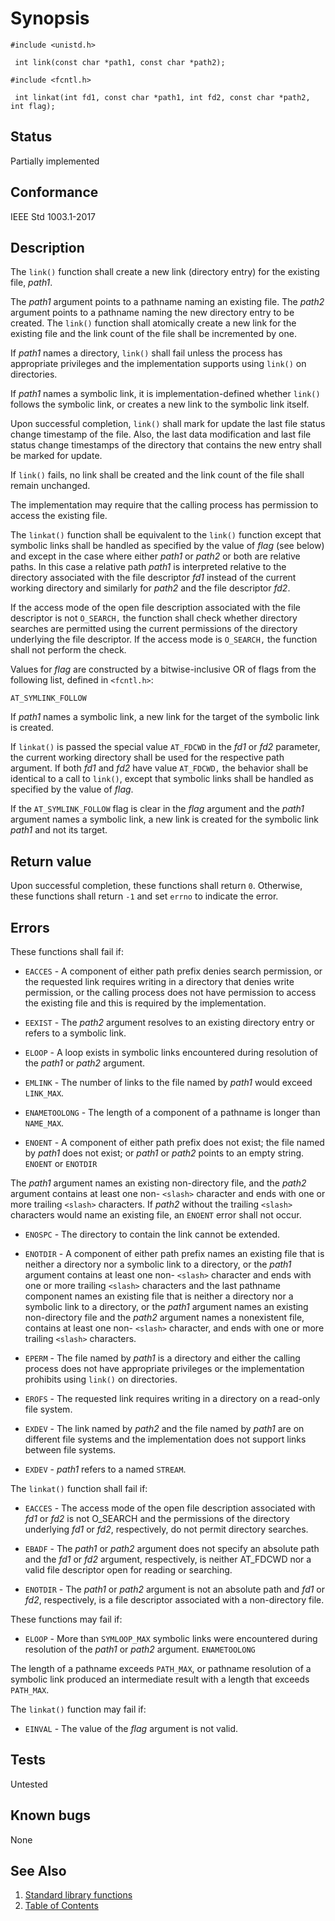 # Synopsis 
`#include <unistd.h>`</br>

` int link(const char *path1, const char *path2);`</br>

`#include <fcntl.h>`</br>

` int linkat(int fd1, const char *path1, int fd2, const char *path2, int flag);`</br>

## Status
Partially implemented
## Conformance
IEEE Std 1003.1-2017
## Description


The `link()` function shall create a new link (directory entry) for the existing file, _path1_.

The _path1_ argument points to a pathname naming an existing file. The _path2_ argument points to a pathname naming
the new directory entry to be created. The `link()` function shall atomically create a new link for the existing file and the
link count of the file shall be incremented by one.

If _path1_ names a directory, `link()` shall fail unless the process has appropriate privileges and the implementation
supports using `link()` on directories.

If _path1_ names a symbolic link, it is implementation-defined whether `link()` follows the symbolic link, or creates
a new link to the symbolic link itself.

Upon successful completion, `link()` shall mark for update the last file status change timestamp of the file. Also, the
last data modification and last file status change timestamps of the directory that contains the new entry shall be marked for
update.

If `link()` fails, no link shall be created and the link count of the file shall remain unchanged.

The implementation may require that the calling process has permission to access the existing file.

The `linkat()` function shall be equivalent to the `link()` function except that symbolic links shall be handled as
specified by the value of _flag_ (see below) and except in the case where either _path1_ or _path2_ or both are
relative paths. In this case a relative path _path1_ is interpreted relative to the directory associated with the file
descriptor _fd1_ instead of the current working directory and similarly for _path2_ and the file descriptor _fd2_.

If the access mode of the open file description associated with the file descriptor is not `O_SEARCH,` the function shall check
whether directory searches are permitted using the current permissions of the directory underlying the file descriptor. If the
access mode is `O_SEARCH,` the function shall not perform the check.

Values for _flag_ are constructed by a bitwise-inclusive OR of flags from the following list, defined in `<fcntl.h>`:

`AT_SYMLINK_FOLLOW`

If _path1_ names a symbolic link, a new link for the target of the symbolic link is created.

If `linkat()` is passed the special value `AT_FDCWD` in the _fd1_ or _fd2_ parameter, the current working directory
shall be used for the respective path argument. If both _fd1_ and _fd2_ have value `AT_FDCWD,` the behavior shall be
identical to a call to `link()`, except that symbolic links shall be handled as specified by the value of _flag_.

If the `AT_SYMLINK_FOLLOW` flag is clear in the _flag_ argument and the _path1_ argument names a symbolic link, a new
link is created for the symbolic link _path1_ and not its target.


## Return value


Upon successful completion, these functions shall return `0`. Otherwise, these functions shall return `-1` and set `errno` to
indicate the error.



## Errors


These functions shall fail if:


 * `EACCES` - A component of either path prefix denies search permission, or the requested link requires writing in a directory that denies
write permission, or the calling process does not have permission to access the existing file and this is required by the
implementation.

 * `EEXIST` - The _path2_ argument resolves to an existing directory entry or refers to a symbolic link.

 * `ELOOP` - A loop exists in symbolic links encountered during resolution of the _path1_ or _path2_ argument.

 * `EMLINK` - The number of links to the file named by _path1_ would exceed `LINK_MAX`.

 * `ENAMETOOLONG` - The length of a component of a pathname is longer than `NAME_MAX`.

 * `ENOENT` - A component of either path prefix does not exist; the file named by _path1_ does not exist; or _path1_ or
_path2_ points to an empty string.
`ENOENT` or `ENOTDIR`

The _path1_ argument names an existing non-directory file, and the _path2_ argument contains at least one non-
`<slash>` character and ends with one or more trailing `<slash>` characters. If _path2_ without the trailing
`<slash>` characters would name an existing file, an `ENOENT` error shall not occur.

 * `ENOSPC` - The directory to contain the link cannot be extended.

 * `ENOTDIR` - A component of either path prefix names an existing file that is neither a directory nor a symbolic link to a directory, or the
_path1_ argument contains at least one non- `<slash>` character and ends with one or more trailing `<slash>`
characters and the last pathname component names an existing file that is neither a directory nor a symbolic link to a directory,
or the _path1_ argument names an existing non-directory file and the _path2_ argument names a nonexistent file, contains
at least one non- `<slash>` character, and ends with one or more trailing `<slash>` characters.

 * `EPERM` - The file named by _path1_ is a directory and either the calling process does not have appropriate privileges or the
implementation prohibits using `link()` on directories.

 * `EROFS` - The requested link requires writing in a directory on a read-only file system.

 * `EXDEV` - The link named by _path2_ and the file named by _path1_ are on different file systems and the implementation does not
support links between file systems.

 * `EXDEV` - _path1_ refers to a named `STREAM`. 

The `linkat()` function shall fail if:


 * `EACCES` - The access mode of the open file description associated with _fd1_ or _fd2_ is not O_SEARCH and the permissions of
the directory underlying _fd1_ or _fd2_, respectively, do not permit directory searches.

 * `EBADF` - The _path1_ or _path2_ argument does not specify an absolute path and the _fd1_ or _fd2_ argument,
respectively, is neither AT_FDCWD nor a valid file descriptor open for reading or searching.

 * `ENOTDIR` - The _path1_ or _path2_ argument is not an absolute path and _fd1_ or _fd2_, respectively, is a file
descriptor associated with a non-directory file.

These functions may fail if:


 * `ELOOP` - More than `SYMLOOP_MAX` symbolic links were encountered during resolution of the _path1_ or _path2_ argument.
`ENAMETOOLONG`

The length of a pathname exceeds `PATH_MAX`, or pathname resolution of a symbolic link produced an intermediate result with a
length that exceeds `PATH_MAX`.


The `linkat()` function may fail if:


 * `EINVAL` - The value of the _flag_ argument is not valid.





## Tests

Untested

## Known bugs

None

## See Also 
1. [Standard library functions](../README.md)
2. [Table of Contents](../../../README.md)
